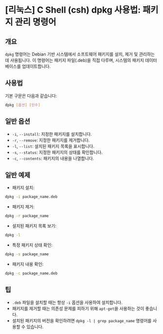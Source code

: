 # [리눅스] C Shell (csh) dpkg 사용법: 패키지 관리 명령어

## 개요
`dpkg` 명령어는 Debian 기반 시스템에서 소프트웨어 패키지를 설치, 제거 및 관리하는 데 사용됩니다. 이 명령어는 패키지 파일(.deb)을 직접 다루며, 시스템의 패키지 데이터베이스를 업데이트합니다.

## 사용법
기본 구문은 다음과 같습니다:
```bash
dpkg [옵션] [인수]
```

## 일반 옵션
- `-i`, `--install`: 지정한 패키지를 설치합니다.
- `-r`, `--remove`: 지정한 패키지를 제거합니다.
- `-l`, `--list`: 설치된 패키지 목록을 표시합니다.
- `-s`, `--status`: 지정한 패키지의 상태를 확인합니다.
- `-c`, `--contents`: 패키지의 내용을 나열합니다.

## 일반 예제
- 패키지 설치:
```bash
dpkg -i package_name.deb
```

- 패키지 제거:
```bash
dpkg -r package_name
```

- 설치된 패키지 목록 보기:
```bash
dpkg -l
```

- 특정 패키지 상태 확인:
```bash
dpkg -s package_name
```

- 패키지 내용 확인:
```bash
dpkg -c package_name.deb
```

## 팁
- `.deb` 파일을 설치할 때는 항상 `-i` 옵션을 사용하여 설치합니다.
- 패키지를 제거할 때는 의존성 문제를 피하기 위해 `apt-get`을 사용하는 것이 좋습니다.
- 설치된 패키지의 버전을 확인하려면 `dpkg -l | grep package_name` 명령어를 사용할 수 있습니다.